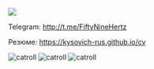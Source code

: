<!--
**kysovich-rus/kysovich-rus** is a ✨ _special_ ✨ repository because its `README.md` (this file) appears on your GitHub profile.

Here are some ideas to get you started:

- 🔭 I’m currently working on ...
- 🌱 I’m currently learning ...
- 👯 I’m looking to collaborate on ...
- 🤔 I’m looking for help with ...
- 💬 Ask me about ...
- 📫 How to reach me: ...
- 😄 Pronouns: ...
- ⚡ Fun fact: ...
-->


![](https://www.codewars.com/users/Kysovich/badges/large)

Telegram: http://t.me/FiftyNineHertz

Резюме: https://kysovich-rus.github.io/cv


![catroll](https://user-images.githubusercontent.com/70809854/194720702-fe11a789-c6b5-40d3-8621-cbdb9fdd3df6.gif)
![catroll](https://user-images.githubusercontent.com/70809854/194720702-fe11a789-c6b5-40d3-8621-cbdb9fdd3df6.gif)
![catroll](https://user-images.githubusercontent.com/70809854/194720702-fe11a789-c6b5-40d3-8621-cbdb9fdd3df6.gif)

